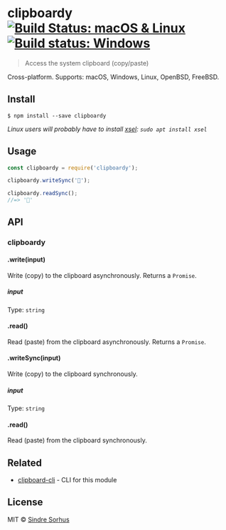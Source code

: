 # clipboardy [![Build Status: macOS & Linux](https://travis-ci.org/sindresorhus/clipboardy.svg?branch=master)](https://travis-ci.org/sindresorhus/clipboardy) [![Build status: Windows](https://ci.appveyor.com/api/projects/status/gflt3gjn1ia0a3vo/branch/master?svg=true)](https://ci.appveyor.com/project/sindresorhus/clipboardy/branch/master)

> Access the system clipboard (copy/paste)

Cross-platform. Supports: macOS, Windows, Linux, OpenBSD, FreeBSD.


## Install

```
$ npm install --save clipboardy
```

*Linux users will probably have to install [xsel](https://linux.die.net/man/1/xsel): `sudo apt install xsel`*


## Usage

```js
const clipboardy = require('clipboardy');

clipboardy.writeSync('🦄');

clipboardy.readSync();
//=> '🦄'
```


## API

### clipboardy

#### .write(input)

Write (copy) to the clipboard asynchronously. Returns a `Promise`.

##### input

Type: `string`

#### .read()

Read (paste) from the clipboard asynchronously. Returns a `Promise`.

#### .writeSync(input)

Write (copy) to the clipboard synchronously.

##### input

Type: `string`

#### .read()

Read (paste) from the clipboard synchronously.


## Related

- [clipboard-cli](https://github.com/sindresorhus/clipboard-cli) - CLI for this module


## License

MIT © [Sindre Sorhus](https://sindresorhus.com)
